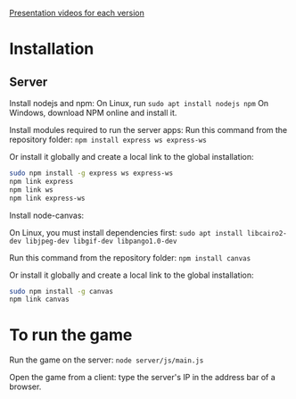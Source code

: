 [Presentation videos for each version](https://www.youtube.com/playlist?list=PLBaRm1Pdp3BGxmX-5eu4P_Jk0iKddUIq9)

Installation
============

Server
------

Install nodejs and npm:
On Linux, run `sudo apt install nodejs npm`
On Windows, download NPM online and install it.

Install modules required to run the server apps:
Run this command from the repository folder: `npm install express ws express-ws`

Or install it globally and create a local link to the global installation:
```bash
sudo npm install -g express ws express-ws
npm link express
npm link ws
npm link express-ws
```

Install node-canvas:

On Linux, you must install dependencies first: `sudo apt install libcairo2-dev libjpeg-dev libgif-dev libpango1.0-dev`

Run this command from the repository folder: `npm install canvas`

Or install it globally and create a local link to the global installation:
```bash
sudo npm install -g canvas
npm link canvas
```

To run the game
===============

Run the game on the server: `node server/js/main.js`

Open the game from a client: type the server's IP in the address bar of
a browser.
